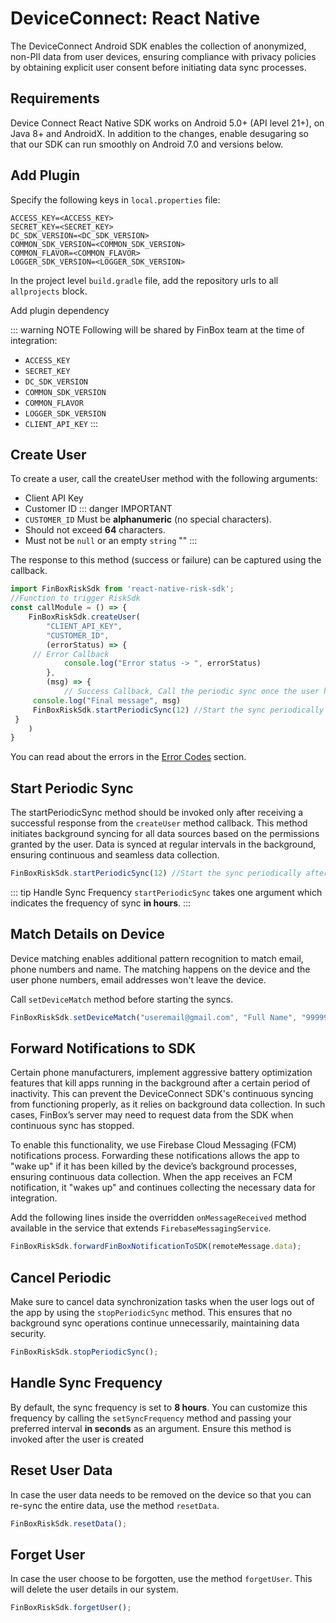 # DeviceConnect: React Native

The DeviceConnect Android SDK enables the collection of anonymized, non-PII data from user devices, ensuring compliance with privacy policies by obtaining explicit user consent before initiating data sync processes.

## Requirements

Device Connect React Native SDK works on Android 5.0+ (API level 21+), on Java 8+ and AndroidX. In addition to the changes, enable desugaring so that our SDK can run smoothly on Android 7.0 and versions below.

<CodeSwitcher :languages="{kotlin:'Kotlin',groovy:'Groovy'}">
<template v-slot:kotlin>

```kotlin
android {
    ...
    defaultConfig {
        ...
        // Minimum 5.0+ devices
        minSdk 21
        ...
    }
    ...
    compileOptions {
        // Flag to enable support for the new language APIs
        coreLibraryDesugaringEnabled = true
        // Sets Java compatibility to Java 8
        sourceCompatibility = JavaVersion.VERSION_1_8
        targetCompatibility = JavaVersion.VERSION_1_8
    }
    // For Kotlin projects
    kotlinOptions {
        jvmTarget = "1.8"
    }
}

dependencies {
    coreLibraryDesugaring("com.android.tools:desugar_jdk_libs:1.1.5")
}
```

</template>
<template v-slot:groovy>

```groovy
android {
    ...
    defaultConfig {
        ...
        // Minimum 5.0+ devices
        minSdkVersion 21
        ...
    }
    ...
    compileOptions {
        // Flag to enable support for the new language APIs
        coreLibraryDesugaringEnabled true
        // Sets Java compatibility to Java 8
        sourceCompatibility JavaVersion.VERSION_1_8
        targetCompatibility JavaVersion.VERSION_1_8
    }
    // For Kotlin projects
    kotlinOptions {
        jvmTarget = "1.8"
    }
}

dependencies {
    coreLibraryDesugaring 'com.android.tools:desugar_jdk_libs:1.1.5'
}
```

</template>
</CodeSwitcher>

## Add Plugin

Specify the following keys in `local.properties` file:

```properties
ACCESS_KEY=<ACCESS_KEY>
SECRET_KEY=<SECRET_KEY>
DC_SDK_VERSION=<DC_SDK_VERSION>
COMMON_SDK_VERSION=<COMMON_SDK_VERSION>
COMMON_FLAVOR=<COMMON_FLAVOR>
LOGGER_SDK_VERSION=<LOGGER_SDK_VERSION>
```

In the project level `build.gradle` file, add the repository urls to all `allprojects` block.

<CodeSwitcher :languages="{kotlin:'Kotlin',groovy:'Groovy'}">
<template v-slot:kotlin>

```kotlin
maven {
    setUrl("s3://risk-manager-android-sdk/artifacts")
    credentials(AwsCredentials::class) {
        accessKey = <ACCESS_KEY>
        secretKey = <SECRET_KEY>
    }
    content {
        includeGroup("in.finbox")
    }
}
```

</template>
<template v-slot:groovy>

```groovy
maven {
    url "s3://risk-manager-android-sdk/artifacts"
    credentials(AwsCredentials) {
        accessKey = <ACCESS_KEY>
        secretKey = <SECRET_KEY>
    }
    content {
        includeGroup("in.finbox")
    }
}
```

</template>
</CodeSwitcher>

Add plugin dependency

<CodeSwitcher :languages="{npm:'NPM',yarn:'Yarn'}">
<template v-slot:yarn>

```sh
yarn add react-native-risk-sdk
```

</template>
<template v-slot:npm>

```sh
npm install --save react-native-risk-sdk
```

</template>
</CodeSwitcher>

::: warning NOTE
Following will be shared by FinBox team at the time of integration:

- `ACCESS_KEY`
- `SECRET_KEY`
- `DC_SDK_VERSION`
- `COMMON_SDK_VERSION`
- `COMMON_FLAVOR`
- `LOGGER_SDK_VERSION`
- `CLIENT_API_KEY`
:::

## Create User

To create a user, call the createUser method with the following arguments:

* Client API Key
* Customer ID
::: danger IMPORTANT
* `CUSTOMER_ID` Must be **alphanumeric** (no special characters).
* Should not exceed **64** characters.
* Must not be `null` or an empty `string` ""
:::

The response to this method (success or failure) can be captured using the callback.

```javascript
import FinBoxRiskSdk from 'react-native-risk-sdk';
//Function to trigger RiskSdk
const callModule = () => {
    FinBoxRiskSdk.createUser(
        "CLIENT_API_KEY",
        "CUSTOMER_ID",
        (errorStatus) => {
     // Error Callback
            console.log("Error status -> ", errorStatus)
        }, 
        (msg) => {
            // Success Callback, Call the periodic sync once the user has been created
     console.log("Final message", msg)
     FinBoxRiskSdk.startPeriodicSync(12) //Start the sync periodically after every 12 hour
 }
    )
}
```

You can read about the errors in the [Error Codes](/device-connect/error-codes.html) section.

## Start Periodic Sync

The startPeriodicSync method should be invoked only after receiving a successful response from the `createUser` method callback. This method initiates background syncing for all data sources based on the permissions granted by the user. Data is synced at regular intervals in the background, ensuring continuous and seamless data collection.

```javascript
FinBoxRiskSdk.startPeriodicSync(12) //Start the sync periodically after every 12 hour
```

::: tip Handle Sync Frequency
`startPeriodicSync` takes one argument which indicates the frequency of sync **in hours**.
:::

## Match Details on Device

Device matching enables additional pattern recognition to match email, phone numbers and name. The matching happens on the device and the user phone numbers, email addresses won't leave the device.

Call `setDeviceMatch` method before starting the syncs.

```javascript
FinBoxRiskSdk.setDeviceMatch("useremail@gmail.com", "Full Name", "9999999999");
```

## Forward Notifications to SDK

Certain phone manufacturers, implement aggressive battery optimization features that kill apps running in the background after a certain period of inactivity. This can prevent the DeviceConnect SDK's continuous syncing from functioning properly, as it relies on background data collection. In such cases, FinBox’s server may need to request data from the SDK when continuous sync has stopped.

To enable this functionality, we use Firebase Cloud Messaging (FCM) notifications process. Forwarding these notifications allows the app to "wake up" if it has been killed by the device’s background processes, ensuring continuous data collection. When the app receives an FCM notification, it "wakes up" and continues collecting the necessary data for integration.

Add the following lines inside the overridden `onMessageReceived` method available in the service that extends `FirebaseMessagingService`.

```javascript
FinBoxRiskSdk.forwardFinBoxNotificationToSDK(remoteMessage.data);
```

## Cancel Periodic

Make sure to cancel data synchronization tasks when the user logs out of the app by using the `stopPeriodicSync` method. This ensures that no background sync operations continue unnecessarily, maintaining data security.

```javascript
FinBoxRiskSdk.stopPeriodicSync();
```
## Handle Sync Frequency

By default, the sync frequency is set to **8 hours**. You can customize this frequency by calling the `setSyncFrequency` method and passing your preferred interval **in seconds** as an argument. Ensure this method is invoked after the user is created


<CodeSwitcher :languages="{kotlin:'Kotlin',java:'Java'}">
<template v-slot:kotlin>

```kotlin
finbox.setSyncFrequency(12 * 60 * 60)
```

</template>
<template v-slot:java>

```java
finbox.setSyncFrequency();
```

</template>
</CodeSwitcher>

## Reset User Data

In case the user data needs to be removed on the device so that you can re-sync the entire data, use the method `resetData`.

```javascript
FinBoxRiskSdk.resetData();
```

## Forget User

In case the user choose to be forgotten, use the method `forgetUser`. This will delete the user details in our system.

```javascript
FinBoxRiskSdk.forgetUser();
```
